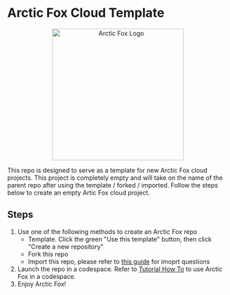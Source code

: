 # Arctic Fox Cloud Template
<p align="center">
    <img src="https://icii.io/wp-content/uploads/2022/09/New-Arctic-Fox-Logo.Blue_.For-Animation.WithBehindForGaps-1.svg" alt="Arctic Fox Logo" style="width:300px;"/>
</p>

This repo is designed to serve as a template for new Arctic Fox cloud projects. This project is completely empty and will take on the name of the parent repo after using the template / forked / imported. Follow the steps below to create an empty Artic Fox cloud project.

## Steps 
1) Use one of the following methods to create an Arctic Fox repo 
    - Template. Click the green "Use this template" button, then click "Create a new repository"
    - Fork this repo
    - Import this repo, please refer to [this guide](https://docs.github.com/en/get-started/importing-your-projects-to-github/importing-source-code-to-github/importing-a-repository-with-github-importer) for imoprt questions
2) Launch the repo in a codespace. 
Refer to <a href="https://github.com/icii-arcticfox/TutorialHome#how-to-use-tutorials/" target="_blank">Tutorial How To</a> to use Arctic Fox in a codespace.
3) Enjoy Arctic Fox!
